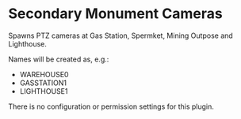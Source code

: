 # Secondary Monument Cameras

Spawns PTZ cameras at Gas Station, Spermket, Mining Outpose and Lighthouse.

Names will be created as, e.g.:

 - WAREHOUSE0
 - GASSTATION1
 - LIGHTHOUSE1

There is no configuration or permission settings for this plugin.

